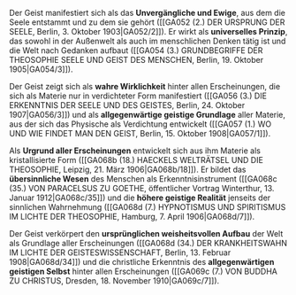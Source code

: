 
Der Geist manifestiert sich als das **Unvergängliche und Ewige**, aus dem die Seele entstammt und zu dem sie gehört ([[GA052 (2.) DER URSPRUNG DER SEELE, Berlin, 3. Oktober 1903|GA052/2]]). Er wirkt als **universelles Prinzip**, das sowohl in der Außenwelt als auch im menschlichen Denken tätig ist und die Welt nach Gedanken aufbaut ([[GA054 (3.) GRUNDBEGRIFFE DER THEOSOPHIE SEELE UND GEIST DES MENSCHEN, Berlin, 19. Oktober 1905|GA054/3]]).

Der Geist zeigt sich als **wahre Wirklichkeit** hinter allen Erscheinungen, die sich als Materie nur in verdichteter Form manifestiert ([[GA056 (3.) DIE ERKENNTNIS DER SEELE UND DES GEISTES, Berlin, 24. Oktober 1907|GA056/3]]) und als **allgegenwärtige geistige Grundlage** aller Materie, aus der sich das Physische als Verdichtung entwickelt ([[GA057 (1.) WO UND WIE FINDET MAN DEN GEIST, Berlin, 15. Oktober 1908|GA057/1]]).

Als **Urgrund aller Erscheinungen** entwickelt sich aus ihm Materie als kristallisierte Form ([[GA068b (18.) HAECKELS WELTRÄTSEL UND DIE THEOSOPHIE, Leipzig, 21. März 1906|GA068b/18]]). Er bildet das **übersinnliche Wesen** des Menschen als Erkenntnisinstrument ([[GA068c (35.) VON PARACELSUS ZU GOETHE, öffentlicher Vortrag Winterthur, 13. Januar 1912|GA068c/35]]) und die **höhere geistige Realität** jenseits der sinnlichen Wahrnehmung ([[GA068d (7.) HYPNOTISMUS UND SPIRITISMUS IM LICHTE DER THEOSOPHIE, Hamburg, 7. April 1906|GA068d/7]]).

Der Geist verkörpert den **ursprünglichen weisheitsvollen Aufbau** der Welt als Grundlage aller Erscheinungen ([[GA068d (34.) DER KRANKHEITSWAHN IM LICHTE DER GEISTESWISSENSCHAFT, Berlin, 13. Februar 1908|GA068d/34]]) und die christliche Erkenntnis des **allgegenwärtigen geistigen Selbst** hinter allen Erscheinungen ([[GA069c (7.) VON BUDDHA ZU CHRISTUS, Dresden, 18. November 1910|GA069c/7]]).
